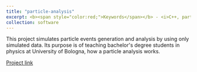 ```yaml
---
title: "particle-analysis"
excerpt: <b><span style="color:red;">Keywords</span></b> - <i>C++, particle physics, ROOT, data analysis</i>. <br/><br/>A project to simulate and analyse interactions with particles using the ROOT framework.<br/><br/><img src='/images/logo_particle.svg' width="450">
collection: software
---
```


This project simulates particle events generation and analysis by using only simulated data. Its purpose is of teaching bachelor's degree students in physics at University of Bologna, how a particle analysis works.

[Project link](https://github.com/JustWhit3/particle-analysis)
